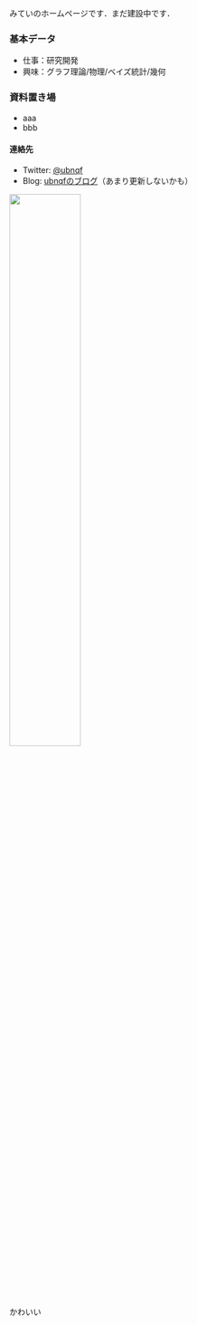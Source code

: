 みていのホームページです．まだ建設中です．

### 基本データ

- 仕事：研究開発
- 興味：グラフ理論/物理/ベイズ統計/幾何

### 資料置き場

- aaa
- bbb

#### 連絡先

- Twitter: [@ubnqf](https://twitter.com/ubnqf)
- Blog: [ubnqfのブログ](http://ubnqf.hatenablog.com/)（あまり更新しないかも）

<p><img src="https://user-images.githubusercontent.com/44899955/74083367-a87cd000-4aa6-11ea-83d8-b67938d80447.jpg" width="50%" height="50%"> </p>
かわいい
